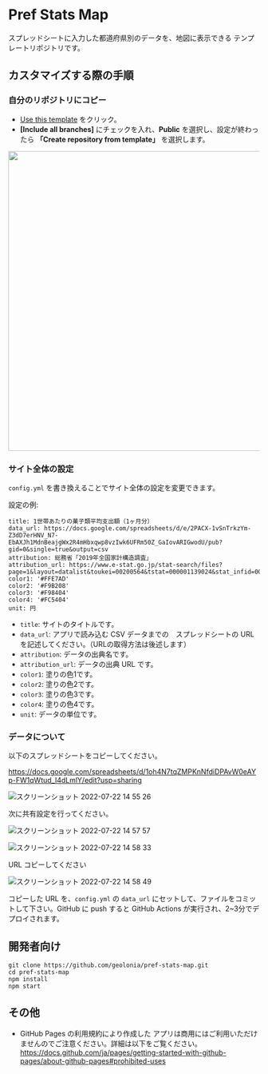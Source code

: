 # Pref Stats Map

スプレッドシートに入力した都道府県別のデータを、地図に表示できる テンプレートリポジトリです。


## カスタマイズする際の手順

###  自分のリポジトリにコピー

* [Use this template](https://github.com/geolonia/pref-stats-map/generate) をクリック。
* **[Include all branches]** にチェックを入れ、**Public** を選択し、設定が終わったら **「Create repository from template」** を選択します。

<img src="https://user-images.githubusercontent.com/8760841/180371014-ceecc339-b8e7-4138-aadd-2e0d71c22da7.png" width="600px" />

### サイト全体の設定

`config.yml` を書き換えることでサイト全体の設定を変更できます。

設定の例:

```
title: 1世帯あたりの菓子類平均支出額（1ヶ月分）
data_url: https://docs.google.com/spreadsheets/d/e/2PACX-1vSnTrkzYm-Z3dD7erHNV_N7-EbAXJh1MdnBeajgWx2R4mHbxqwp8vzIwk6UFRm50Z_GaIovARIGwodU/pub?gid=0&single=true&output=csv
attribution: 総務省「2019年全国家計構造調査」
attribution_url: https://www.e-stat.go.jp/stat-search/files?page=1&layout=datalist&toukei=00200564&tstat=000001139024&stat_infid=000032053504
color1: '#FFE7AD'
color2: '#F9B208'
color3: '#F98404'
color4: '#FC5404'
unit: 円
```

- `title`: サイトのタイトルです。
- `data_url`: アプリで読み込む CSV データまでの　スプレッドシートの URL を記述してください。（URLの取得方法は後述します）
- `attribution`: データの出典名です。
- `attribution_url`: データの出典 URL です。
- `color1`: 塗りの色1です。
- `color2`: 塗りの色2です。
- `color3`: 塗りの色3です。
- `color4`: 塗りの色4です。
- `unit`: データの単位です。

### データについて

以下のスプレッドシートをコピーしてください。

https://docs.google.com/spreadsheets/d/1oh4N7tqZMPKnNfdiDPAvW0eAYp-FW1qWtud_I4dLmlY/edit?usp=sharing

![スクリーンショット 2022-07-22 14 55 26](https://user-images.githubusercontent.com/8760841/180372852-5f62e3cc-4b17-4e89-85cc-7e59bac9a31e.png)

次に共有設定を行ってください。

![スクリーンショット 2022-07-22 14 57 57](https://user-images.githubusercontent.com/8760841/180373503-ac78da6c-f190-468d-8b9d-235017c000ed.png)


![スクリーンショット 2022-07-22 14 58 33](https://user-images.githubusercontent.com/8760841/180373520-f3d73aac-8701-43dc-88ac-642908333f24.png)

URL コピーしてください

![スクリーンショット 2022-07-22 14 58 49](https://user-images.githubusercontent.com/8760841/180373754-ef8444be-74ee-405a-82ed-003a707983f1.png)


コピーした URL を、`config.yml` の `data_url` にセットして、ファイルをコミットして下さい。GitHub に push すると GitHub Actions が実行され、2~3分でデプロイされます。


## 開発者向け

```
git clone https://github.com/geolonia/pref-stats-map.git
cd pref-stats-map
npm install
npm start
```

## その他

- GitHub Pages の利用規約により作成した アプリは商用にはご利用いただけませんのでご注意ください。詳細は以下をご覧ください。
https://docs.github.com/ja/pages/getting-started-with-github-pages/about-github-pages#prohibited-uses
